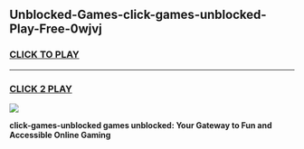
## Unblocked-Games-click-games-unblocked-Play-Free-0wjvj
<h3>
<a href="https://premium76.site?title=click-games-unblocked&ref=17A">CLICK TO PLAY</a></h3>
<hr>

<h3>
<a href="https://premium76.site?title=click-games-unblocked&ref=17A">CLICK 2 PLAY</a>
  
</h3>

<a href="https://premium76.site?title=click-games-unblocked&ref=17A"><img src="https://clearcache.store/games.png"></a>


**click-games-unblocked games unblocked: Your Gateway to Fun and Accessible Online Gaming**
